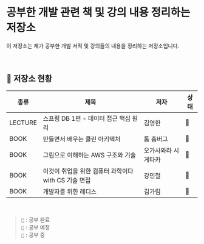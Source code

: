 # 공부한 개발 관련 책 및 강의 내용 정리하는 저장소

이 저장소는 제가 공부한 개발 서적 및 강의들의 내용을 정리하는 저장소입니다.  

</br>

## 🔖 저장소 현황

| 종류 | 제목 | 저자 | 상태 |
|------|----------------------------------|--------------------------|------|
| LECTURE | 스프링 DB 1편 - 데이터 접근 핵심 원리 | 김영한 | 📙 |
| BOOK | 만들면서 배우는 클린 아키텍처 | 톰 홈버그 | 📙 |
| BOOK | 그림으로 이해하는 AWS 구조와 기술 | 오가사와라 시게타카 | 📙 |
| BOOK | 이것이 취업을 위한 컴퓨터 과학이다 with CS 기술 면접 | 강민철 | 📙 |
| BOOK | 개발자를 위한 레디스 | 김가림 | 📙 |

</br>

> `📗` : 공부 완료   
> `📕` : 공부 예정  
> `📙` : 공부 중


